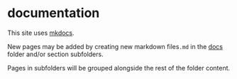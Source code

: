 # documentation

This site uses [mkdocs](https://mkdocs.readthedocs.io).

New pages may be added by creating new markdown files`.md` in the [docs](./docs) folder and/or section subfolders.

Pages in subfolders will be grouped alongside the rest of the folder content.
